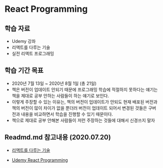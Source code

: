 # React Programming

## 학습 자료

- Udemy 강좌
- 리액트를 다루는 기술
- 실전 리액트 프로그래밍

## 학습 기간 목표

- 2020년 7월 13일 ~ 2020년 8월 1일 (총 21일)
- 책은 버전이 업데이트 안되기 때문에 프로그래밍 학습에 적절하지 못하다는 얘기는 책을 제대로 공부 안하는 사람들이 하는 얘기로 보인다.
- 이렇게 주장할 수 있는 이유는, 책의 버전이 업데이트가 안되도 현재 배포된 버전과 책의 버전이 많이 차이가 없을 뿐더러 버전이 업데이트 되어서 변경된 것들은 구버전과 내용을 비교하면서 학습을 진행할 수 있기 때문이다.
- 책으로 제대로 공부 안해본 사람들이 저런 주장하는 것들에 대해서 신경쓰지 말자

## Readmd.md 참고내용 (2020.07.20)

- [리액트를 다루는 기술](./velopert/Readme.md)

- [Udemy React Programming](./udemy/Readme.md)
